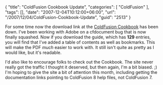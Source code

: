 {
	"title": "ColdFusion Cookbook Update",
	"categories": [
		"ColdFusion"
	],
	"tags": [],
	"date": "2007-12-04T10:12:00+06:00",
	"url": "/2007/12/04/ColdFusion-Cookbook-Update",
	"guid": "2513"
}

For some time now the download link at the <a href="http://www.coldfusioncookbook.com">ColdFusion Cookbook</a> has been down. I've been working with Adobe on a cfdocument bug that is now finally squashed. Now if you download the guide, which has <b>129</b> entries, you will find that I've added a table of contents as well as bookmarks. This will make the PDF <i>much</i> easier to work with. It still isn't quite as pretty as I would like, but it's readable.

I'd also like to encourage folks to check out the Cookbook. The site never really got the traffic I thought it deserved, but then again, I'm a bit biased. ;) I'm hoping to give the site a bit of attention this month, including getting the documentation links pointing to ColdFusion 8 help files, not ColdFusion 7.